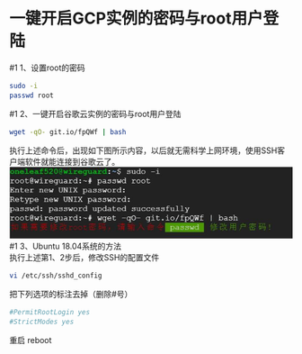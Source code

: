 # 一键开启GCP实例的密码与root用户登陆
#1 1、设置root的密码
```bash
sudo -i
passwd root
```
#1 2、一键开启谷歌云实例的密码与root用户登陆
```bash
wget -qO- git.io/fpQWf | bash
```
执行上述命令后，出现如下图所示内容，以后就无需科学上网环境，使用SSH客户端软件就能连接到谷歌云了。  
![avatar](img/gcproot.jpg)  
#1 3、Ubuntu 18.04系统的方法   
执行上述第1、2步后，修改SSH的配置文件
```bash
vi /etc/ssh/sshd_config
```
把下列选项的标注去掉（删除#号）
```bash
#PermitRootLogin yes 
#StrictModes yes
```
重启 reboot
